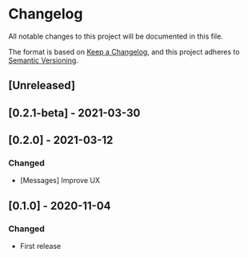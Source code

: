 # Changelog
All notable changes to this project will be documented in this file.

The format is based on [Keep a Changelog](https://keepachangelog.com/en/1.0.0/),
and this project adheres to [Semantic Versioning](https://semver.org/spec/v2.0.0.html).

## [Unreleased]

## [0.2.1-beta] - 2021-03-30

## [0.2.0] - 2021-03-12

### Changed
- [Messages] Improve UX

## [0.1.0] - 2020-11-04
### Changed
- First release

